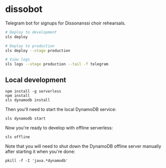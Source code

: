 # dissobot

Telegram bot for signups for Dissonanssi choir rehearsals.

```bash
# Deploy to development
sls deploy

# Deploy to production
sls deploy --stage production
```

```bash
# View logs
sls logs --stage production --tail -f telegram
```

## Local development

```
npm install -g serverless
npm install
sls dynamodb install
```

Then you'll need to start the local DynamoDB service:

```
sls dynamodb start
```

Now you're ready to develop with offline serverless:

```
sls offline
```

Note that you will need to shut down the DynamoDB offline server manually after starting it when you're done:

```
pkill -f -I 'java.*dynamodb'
```
